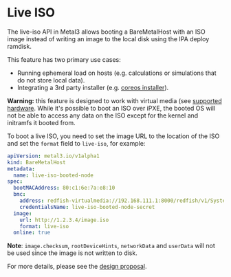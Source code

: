 # Live ISO

The live-iso API in Metal3 allows booting a BareMetalHost with an ISO image
instead of writing an image to the local disk using the IPA deploy ramdisk.

This feature has two primary use cases:

- Running ephemeral load on hosts (e.g. calculations or simulations that do not
  store local data).
- Integrating a 3rd party installer (e.g. [coreos
  installer](https://docs.fedoraproject.org/en-US/fedora-coreos/bare-metal/)).

**Warning:** this feature is designed to work with virtual media (see
[supported hardware](./supported_hardware.md). While it's possible to boot an
ISO over iPXE, the booted OS will not be able to access any data on the ISO
except for the kernel and initramfs it booted from.

To boot a live ISO, you need to set the image URL to the location of the ISO
and set the `format` field to `live-iso`, for example:

```yaml
apiVersion: metal3.io/v1alpha1
kind: BareMetalHost
metadata:
  name: live-iso-booted-node
spec:
  bootMACAddress: 80:c1:6e:7a:e8:10
  bmc:
    address: redfish-virtualmedia://192.168.111.1:8000/redfish/v1/Systems/1
    credentialsName: live-iso-booted-node-secret
  image:
    url: http://1.2.3.4/image.iso
    format: live-iso
  online: true
```

**Note**: `image.checksum`, `rootDeviceHints`, `networkData` and `userData`
will not be used since the image is not written to disk.

For more details, please see the [design proposal](https://github.com/metal3-io/metal3-docs/blob/main/design/baremetal-operator/bmh_live_iso.md).
